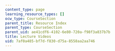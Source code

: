 ```yaml
---
content_type: page
learning_resource_types: []
ocw_type: CourseSection
parent_title: Resource Index
parent_type: CourseSection
parent_uid: ae41cdf6-4102-6e80-720a-f98f3a837b7b
title: Lecture Videos
uid: 7af0a485-bf7d-f830-d75a-8558aa2aa746
---
```

